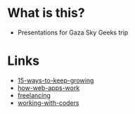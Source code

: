 # What is this?

+ Presentations for Gaza Sky Geeks trip

# Links

+ [15-ways-to-keep-growing](https://alexsoble.github.io/gaza-sky-geeks-presentations/15-ways-to-keep-growing.html#0)
+ [how-web-apps-work](https://alexsoble.github.io/gaza-sky-geeks-presentations/how-web-apps-work.html#0)
+ [freelancing](https://alexsoble.github.io/gaza-sky-geeks-presentations/freelancing.html#0)
+ [working-with-coders](https://alexsoble.github.io/gaza-sky-geeks-presentations/working-with-coders.html#0)
